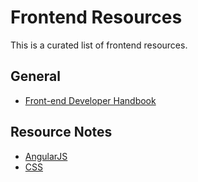 # Frontend Resources
This is a curated list of frontend resources.

## General
* [Front-end Developer Handbook](https://frontendmasters.com/books/front-end-handbook/2019/)

## Resource Notes
* [AngularJS](https://github.com/bob-fornal/frontend-resources/blob/master/AngularJS.md)
* [CSS](https://github.com/bob-fornal/frontend-resources/blob/master/CSS.md)

